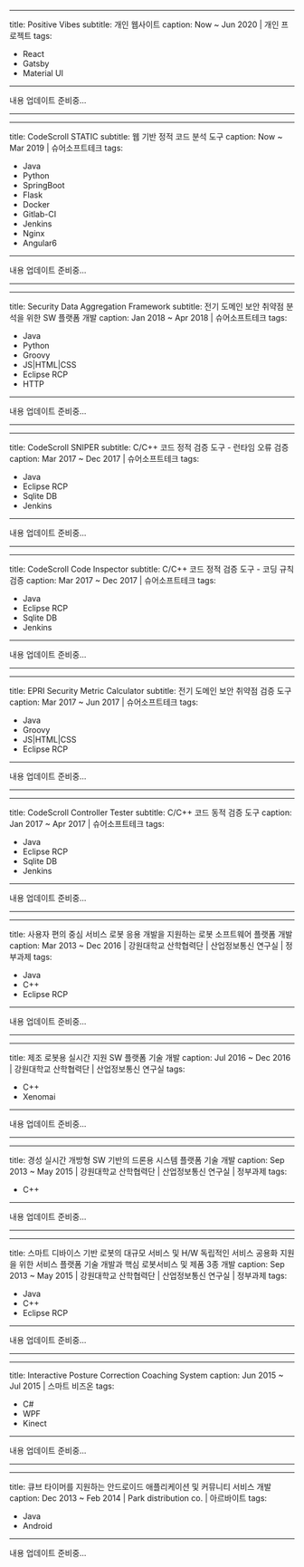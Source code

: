 
---
title: Positive Vibes
subtitle: 개인 웹사이트
caption: Now ~ Jun 2020 | 개인 프로젝트
tags: 
  - React
  - Gatsby
  - Material UI
---
내용 업데이트 준비중...


-----

    
---
title: CodeScroll STATIC
subtitle: 웹 기반 정적 코드 분석 도구
caption: Now ~ Mar 2019 | 슈어소프트테크
tags: 
  - Java
  - Python
  - SpringBoot
  - Flask
  - Docker
  - Gitlab-CI
  - Jenkins
  - Nginx
  - Angular6
---
내용 업데이트 준비중...

-----

---
title: Security Data Aggregation Framework
subtitle: 전기 도메인 보안 취약점 분석을 위한 SW 플랫폼 개발
caption: Jan 2018 ~ Apr 2018 | 슈어소프트테크
tags: 
  - Java
  - Python
  - Groovy
  - JS|HTML|CSS
  - Eclipse RCP
  - HTTP
---
내용 업데이트 준비중...

-----

---
title: CodeScroll SNIPER
subtitle: C/C++ 코드 정적 검증 도구 - 런타임 오류 검증
caption: Mar 2017 ~ Dec 2017 | 슈어소프트테크
tags: 
  - Java
  - Eclipse RCP
  - Sqlite DB
  - Jenkins
---
내용 업데이트 준비중...

-----
    
---
title: CodeScroll Code Inspector
subtitle: C/C++ 코드 정적 검증 도구 - 코딩 규칙 검증
caption: Mar 2017 ~ Dec 2017 | 슈어소프트테크
tags:
  - Java
  - Eclipse RCP
  - Sqlite DB
  - Jenkins
---
내용 업데이트 준비중...


-----
    
---
title: EPRI Security Metric Calculator
subtitle: 전기 도메인 보안 취약점 검증 도구
caption: Mar 2017 ~ Jun 2017 | 슈어소프트테크
tags:
  - Java
  - Groovy
  - JS|HTML|CSS
  - Eclipse RCP
---
내용 업데이트 준비중...

-----
    
---
title: CodeScroll Controller Tester
subtitle: C/C++ 코드 동적 검증 도구
caption: Jan 2017 ~ Apr 2017 | 슈어소프트테크
tags: 
  - Java
  - Eclipse RCP
  - Sqlite DB
  - Jenkins
---
내용 업데이트 준비중...

-----
    
---
title: 사용자 편의 중심 서비스 로봇 응용 개발을 지원하는 로봇 소프트웨어 플랫폼 개발
caption: Mar 2013 ~ Dec 2016 | 강원대학교 산학협력단 | 산업정보통신 연구실 | 정부과제
tags: 
  - Java
  - C++
  - Eclipse RCP
---
내용 업데이트 준비중...

-----
    
---
title: 제조 로봇용 실시간 지원 SW 플랫폼 기술 개발
caption: Jul 2016 ~ Dec 2016 | 강원대학교 산학협력단 | 산업정보통신 연구실
tags: 
  - C++
  - Xenomai
---
내용 업데이트 준비중...

-----
    
---
title: 경성 실시간 개방형 SW 기반의 드론용 시스템 플랫폼 기술 개발
caption: Sep 2013 ~ May 2015 | 강원대학교 산학협력단 | 산업정보통신 연구실 | 정부과제
tags: 
  - C++
---
내용 업데이트 준비중...

-----
    
---
title: 스마트 디바이스 기반 로봇의 대규모 서비스 및 H/W 독립적인 서비스 공용화 지원을 위한 서비스 플랫폼 기술 개발과 핵심 로봇서비스 및 제품 3종 개발
caption: Sep 2013 ~ May 2015 | 강원대학교 산학협력단 | 산업정보통신 연구실 | 정부과제
tags: 
  - Java
  - C++
  - Eclipse RCP
---
내용 업데이트 준비중...

-----
    
---
title: Interactive Posture Correction Coaching System
caption: Jun 2015 ~ Jul 2015 | 스마트 비즈온
tags:
  - C#
  - WPF
  - Kinect
---
내용 업데이트 준비중...

-----
    
---
title: 큐브 타이머를 지원하는 안드로이드 애플리케이션 및 커뮤니티 서비스 개발
caption: Dec 2013 ~ Feb 2014 | Park distribution co. | 아르바이트
tags:
  - Java
  - Android
---
내용 업데이트 준비중...